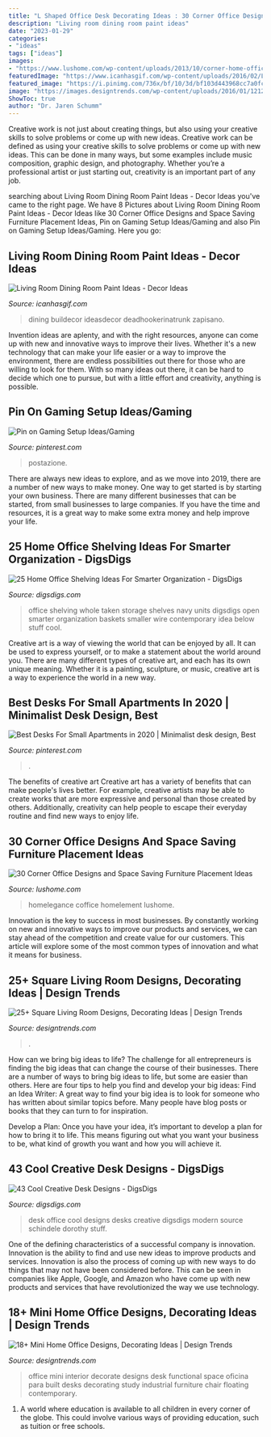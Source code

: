 ```yaml
---
title: "L Shaped Office Desk Decorating Ideas : 30 Corner Office Designs And Space Saving Furniture Placement Ideas"
description: "Living room dining room paint ideas"
date: "2023-01-29"
categories:
- "ideas"
tags: ["ideas"]
images:
- "https://www.lushome.com/wp-content/uploads/2013/10/corner-home-office-designs-furniture-placement-13.jpg"
featuredImage: "https://www.icanhasgif.com/wp-content/uploads/2016/02/Living-Room-Dining-Room-Paint-Ideas.jpg"
featured_image: "https://i.pinimg.com/736x/bf/10/3d/bf103d443968cc7a0fca41c307fa43a6.jpg"
image: "https://images.designtrends.com/wp-content/uploads/2016/01/12121135/Mini-Office-Interior-Design.jpg"
ShowToc: true
author: "Dr. Jaren Schumm"
---
```



Creative work is not just about creating things, but also using your creative skills to solve problems or come up with new ideas.
Creative work can be defined as using your creative skills to solve problems or come up with new ideas. This can be done in many ways, but some examples include music composition, graphic design, and photography. Whether you’re a professional artist or just starting out, creativity is an important part of any job.

	

		
searching about Living Room Dining Room Paint Ideas - Decor Ideas you've came to the right page. We have 8 Pictures about Living Room Dining Room Paint Ideas - Decor Ideas like 30 Corner Office Designs and Space Saving Furniture Placement Ideas, Pin on Gaming Setup Ideas/Gaming and also Pin on Gaming Setup Ideas/Gaming. Here you go:
		
    
## Living Room Dining Room Paint Ideas - Decor Ideas

<img loading=lazy src="https://www.icanhasgif.com/wp-content/uploads/2016/02/Living-Room-Dining-Room-Paint-Ideas.jpg" onerror="this.onerror=null;this.src='https://tse3.mm.bing.net/th?id=OIP.fmlHk9ZNNVlGp2xwua-CNwHaEv&amp;pid=15.1';" alt="Living Room Dining Room Paint Ideas - Decor Ideas">

_Source: icanhasgif.com_

>dining buildecor ideasdecor deadhookerinatrunk zapisano. 

	

Invention ideas are aplenty, and with the right resources, anyone can come up with new and innovative ways to improve their lives. Whether it's a new technology that can make your life easier or a way to improve the environment, there are endless possibilities out there for those who are willing to look for them. With so many ideas out there, it can be hard to decide which one to pursue, but with a little effort and creativity, anything is possible.

    
## Pin On Gaming Setup Ideas/Gaming

<img loading=lazy src="https://i.pinimg.com/736x/b3/f0/83/b3f083afc0bbb1f48d865a9b2b192575.jpg" onerror="this.onerror=null;this.src='https://tse1.mm.bing.net/th?id=OIP.LKmo-kiBABMYbzIDI4d0PAHaFj&amp;pid=15.1';" alt="Pin on Gaming Setup Ideas/Gaming">

_Source: pinterest.com_

>postazione. 

	

There are always new ideas to explore, and as we move into 2019, there are a number of new ways to make money. One way to get started is by starting your own business. There are many different businesses that can be started, from small businesses to large companies. If you have the time and resources, it is a great way to make some extra money and help improve your life.

    
## 25 Home Office Shelving Ideas For Smarter Organization - DigsDigs

<img loading=lazy src="https://www.digsdigs.com/photos/2019/04/10-a-whole-wall-taken-with-open-storage-units-in-navy-will-give-you-lots-of-storage-space-and-display-space.jpg" onerror="this.onerror=null;this.src='https://tse4.mm.bing.net/th?id=OIP.Zwh2crIHEh841psgg4S5EQHaLA&amp;pid=15.1';" alt="25 Home Office Shelving Ideas For Smarter Organization - DigsDigs">

_Source: digsdigs.com_

>office shelving whole taken storage shelves navy units digsdigs open smarter organization baskets smaller wire contemporary idea below stuff cool. 

	

Creative art is a way of viewing the world that can be enjoyed by all. It can be used to express yourself, or to make a statement about the world around you. There are many different types of creative art, and each has its own unique meaning. Whether it is a painting, sculpture, or music, creative art is a way to experience the world in a new way.

    
## Best Desks For Small Apartments In 2020 | Minimalist Desk Design, Best

<img loading=lazy src="https://i.pinimg.com/736x/bf/10/3d/bf103d443968cc7a0fca41c307fa43a6.jpg" onerror="this.onerror=null;this.src='https://tse2.mm.bing.net/th?id=OIP.COU4_MzILNF0yt4NtzPvfAHaGl&amp;pid=15.1';" alt="Best Desks For Small Apartments in 2020 | Minimalist desk design, Best">

_Source: pinterest.com_

>. 

	

The benefits of creative art
Creative art has a variety of benefits that can make people's lives better. For example, creative artists may be able to create works that are more expressive and personal than those created by others. Additionally, creativity can help people to escape their everyday routine and find new ways to enjoy life.

    
## 30 Corner Office Designs And Space Saving Furniture Placement Ideas

<img loading=lazy src="https://www.lushome.com/wp-content/uploads/2013/10/corner-home-office-designs-furniture-placement-13.jpg" onerror="this.onerror=null;this.src='https://tse2.mm.bing.net/th?id=OIP.dRlDltiL7z7R-a_g4byLDAHaGL&amp;pid=15.1';" alt="30 Corner Office Designs and Space Saving Furniture Placement Ideas">

_Source: lushome.com_

>homelegance coffice homelement lushome. 

	

Innovation is the key to success in most businesses. By constantly working on new and innovative ways to improve our products and services, we can stay ahead of the competition and create value for our customers. This article will explore some of the most common types of innovation and what it means for business.

    
## 25+ Square Living Room Designs, Decorating Ideas | Design Trends

<img loading=lazy src="https://images.designtrends.com/wp-content/uploads/2016/02/04061753/Square-living-room-with-beautiful-curtains.jpg" onerror="this.onerror=null;this.src='https://tse4.mm.bing.net/th?id=OIP.7fMSQ7flOjMISIENPWBl0wHaE7&amp;pid=15.1';" alt="25+ Square Living Room Designs, Decorating Ideas | Design Trends">

_Source: designtrends.com_

>. 

	

How can we bring big ideas to life?
The challenge for all entrepreneurs is finding the big ideas that can change the course of their businesses. There are a number of ways to bring big ideas to life, but some are easier than others. Here are four tips to help you find and develop your big ideas:
Find an Idea Writer: A great way to find your big idea is to look for someone who has written about similar topics before. Many people have blog posts or books that they can turn to for inspiration.

Develop a Plan: Once you have your idea, it’s important to develop a plan for how to bring it to life. This means figuring out what you want your business to be, what kind of growth you want and how you will achieve it.

    
## 43 Cool Creative Desk Designs - DigsDigs

<img loading=lazy src="http://www.digsdigs.com/photos/cool-creative-desk-designs-43-554x576.jpg" onerror="this.onerror=null;this.src='https://tse1.mm.bing.net/th?id=OIP.XAK8BExnp8vQnliUwfdzEwHaHs&amp;pid=15.1';" alt="43 Cool Creative Desk Designs - DigsDigs">

_Source: digsdigs.com_

>desk office cool designs desks creative digsdigs modern source schindele dorothy stuff. 

	

One of the defining characteristics of a successful company is innovation. Innovation is the ability to find and use new ideas to improve products and services. Innovation is also the process of coming up with new ways to do things that may not have been considered before. This can be seen in companies like Apple, Google, and Amazon who have come up with new products and services that have revolutionized the way we use technology.

    
## 18+ Mini Home Office Designs, Decorating Ideas | Design Trends

<img loading=lazy src="https://images.designtrends.com/wp-content/uploads/2016/01/12121135/Mini-Office-Interior-Design.jpg" onerror="this.onerror=null;this.src='https://tse4.mm.bing.net/th?id=OIP.zPodYCQbZEFjUn4lwhsIQQHaE8&amp;pid=15.1';" alt="18+ Mini Home Office Designs, Decorating Ideas | Design Trends">

_Source: designtrends.com_

>office mini interior decorate designs desk functional space oficina para built desks decorating study industrial furniture chair floating contemporary. 

	

1. A world where education is available to all children in every corner of the globe. This could involve various ways of providing education, such as tuition or free schools. 

